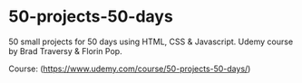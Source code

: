 # 50-projects-50-days
50 small projects for 50 days using HTML, CSS &amp; Javascript. Udemy course by Brad Traversy &amp; Florin Pop.

Course: (https://www.udemy.com/course/50-projects-50-days/)
